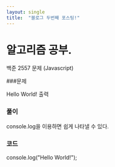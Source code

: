 ```yaml
---
layout: single
title:  "블로그 두번째 포스팅!"
---
```


# 알고리즘 공부.

백준 2557 문제 (Javascript)

###문제

Hello World! 출력

### 풀이 

console.log을 이용하면 쉽게 나타낼 수 있다.

### 코드 

console.log("Hello World!");
